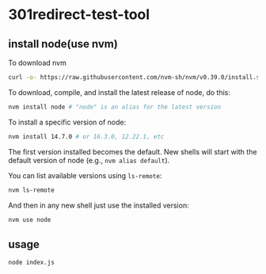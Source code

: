# 301redirect-test-tool


## install node(use nvm)

To download nvm
```sh
curl -o- https://raw.githubusercontent.com/nvm-sh/nvm/v0.39.0/install.sh | bash
```

To download, compile, and install the latest release of node, do this:

```sh
nvm install node # "node" is an alias for the latest version
```

To install a specific version of node:

```sh
nvm install 14.7.0 # or 16.3.0, 12.22.1, etc
```

The first version installed becomes the default. New shells will start with the default version of node (e.g., `nvm alias default`).

You can list available versions using `ls-remote`:

```sh
nvm ls-remote
```

And then in any new shell just use the installed version:

```sh
nvm use node
```

## usage
```sh
node index.js
```
